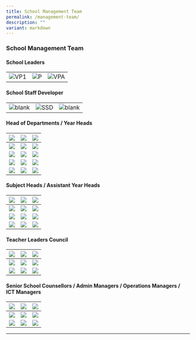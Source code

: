 ```yaml
---
title: School Management Team
permalink: /management-team/
description: ""
variant: markdown
---
```

### School Management Team

#### School Leaders

<table>
    <tbody><tr>
        <td><img alt="VP1" src="/images/School%20Management%20Team/chen_xuanting_edmund.JPG"></td>
        <td><img alt="P" src="/images/School%20Management%20Team/Chen%20Fook%20Pang.jpg"></td>
        <td><img alt="VPA" src="/images/School%20Management%20Team/Meyyappan%20Nadarajan%20Thevar.jpg"></td>
    </tr>
</tbody></table>

#### School Staff Developer

<table>
    <tbody><tr>
        <td><img alt="blank" src="/images/School%20Management%20Team/KP_blank.jpg"></td>
        <td><img alt="SSD" src="/images/School%20Management%20Team/christopher_tan_swan_kiat.jpg"></td>
        <td><img alt="blank" src="/images/School%20Management%20Team/KP_blank.jpg"></td>
    </tr>
</tbody></table>

#### Head of Departments /&nbsp;Year Heads

|![](/images/School%20Management%20Team/Liam%20Hsiao%20Wen.jpg)|![](/images/School%20Management%20Team/Azrina%20Md%20Salleh.jpg)|![](/images/School%20Management%20Team/teo_wei_ping_sabrina.jpg)|
| -------- | -------- | -------- |
|![](/images/School%20Management%20Team/Koh%20Poh%20Ling.jpg)|![](/images/School%20Management%20Team/KP_blank.jpg)|![](/images/School%20Management%20Team/adrial_tan_chong_jin.jpg)|
|![](/images/School%20Management%20Team/Michelle%20Ong.jpg)|![](/images/School%20Management%20Team/KP_blank.jpg)|![](/images/School%20Management%20Team/KP_blank.jpg)|
|![](/images/School%20Management%20Team/Lum%20Cindy.jpg)|![](/images/School%20Management%20Team/Goh%20Sze%20Wei.jpg)|![](/images/School%20Management%20Team/Mr%20Tay%20Ming%20Yang.png)|
|![](/images/School%20Management%20Team/Faith%20Wong%20Yeo%20Sok%20Yee.jpg)|![](/images/School%20Management%20Team/Ng%20He%20Li.jpg)|![](/images/School%20Management%20Team/KP_blank.jpg)|

#### Subject Heads / Assistant Year Heads

|![](/images/School%20Management%20Team/Vincent%20Wong.jpg)|![](/images/School%20Management%20Team/Guo%20Kaiqi%20Jenny.jpg)|![](/images/School%20Management%20Team/KP_blank.jpg)|
| -------- | -------- | -------- |
|![](/images/School%20Management%20Team/Heng%20Tze%20Wei.jpg)|![](/images/School%20Management%20Team/Fu%20Shin%20Hui.jpg)|![](/images/School%20Management%20Team/KP_blank.jpg)|
|![](/images/School%20Management%20Team/Kwek%20Cher%20Wei%20Dennis.jpg)|![](/images/School%20Management%20Team/ezyanti_siregar_lukman.jpg)|![](/images/School%20Management%20Team/Koh%20Sien%20Kok%20Dennis.jpg)|
|![](/images/School%20Management%20Team/Teo%20Zhi%20Hui%20Geraldine.jpg)|![](/images/School%20Management%20Team/ang_chian_huey.jpg)|![](/images/School%20Management%20Team/kamal_jupri.jpg)|



#### Teacher Leaders Council

|![](/images/School%20Management%20Team/you%20chang%20ying.jpg)|![](/images/School%20Management%20Team/hasrita_hosnin.jpg)|![](/images/School%20Management%20Team/danapal%20kumar.jpg)|
| -------- | -------- | -------- |
|![](/images/School%20Management%20Team/yogeswari%20selvaraja.jpg)|![](/images/School%20Management%20Team/tay%20weng%20heng%20adrian.jpg)|![](/images/School%20Management%20Team/tengku%20norita.jpg)|
|![](/images/School%20Management%20Team/kok%20chuan%20tin.jpg)|![](/images/School%20Management%20Team/KP_blank.jpg)|![](/images/School%20Management%20Team/KP_blank.jpg)|


#### Senior School Counsellors / Admin Managers / Operations Managers / ICT Managers

|![](/images/School%20Management%20Team/jade%20chee%20gek%20chin.jpg)|![](/images/School%20Management%20Team/thahira_tasneem_hajamaideen.jpg)|![](/images/School%20Management%20Team/susan%20lim%20gim%20peng.jpg)|
| -------- | -------- | -------- |
|![](/images/School%20Management%20Team/mahadevan%20jaya.jpg)|![](/images/School%20Management%20Team/ho%20pak%20heng%20ray.jpg)|![](/images/School%20Management%20Team/lim%20lye%20hock.jpg)|
|![](/images/School%20Management%20Team/sng%20kok%20lam.jpg)|![](/images/School%20Management%20Team/muhammad%20imran%20samat.jpg)|![](/images/School%20Management%20Team/KP_blank.jpg)|

<hr>